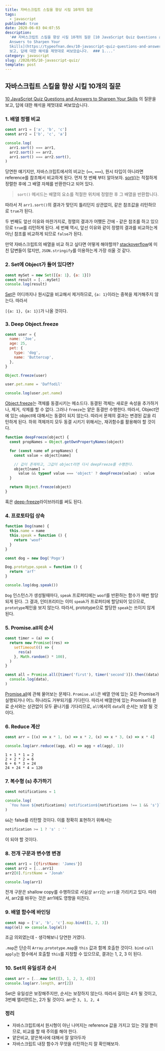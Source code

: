 ```yaml
---
title: 자바스크립트 스킬을 향상 시킬 10개의 질문
tags:
  - javascript
published: true
date: 2020-06-03 04:07:55
description:
  '## 자바스크립트 스킬을 향상 시킬 10개의 질문 [10 JavaScript Quiz Questions and
  Answers to Sharpen Your
  Skills](https://typeofnan.dev/10-javascript-quiz-questions-and-answers/) 의 질문을
  보고, 답에 대한 해석을 제멋대로 써보았습니다.  ### 1....'
category: javascript
slug: /2020/05/10-javascript-quiz/
template: post
---
```


## 자바스크립트 스킬을 향상 시킬 10개의 질문

[10 JavaScript Quiz Questions and Answers to Sharpen Your Skills](https://typeofnan.dev/10-javascript-quiz-questions-and-answers/) 의 질문을 보고, 답에 대한 해석을 제멋대로 써보았습니다.

### 1. 배열 정렬 비교

```javascript
const arr1 = ['a', 'b', 'c']
const arr2 = ['b', 'c', 'a']

console.log(
  arr1.sort() === arr1,
  arr2.sort() == arr2,
  arr1.sort() === arr2.sort(),
)
```

당연한 얘기지만, 자바스크립트에서의 비교는 (`==`, `===`), 원시 타입이 아니라면 reference를 참조해서 비교하게 된다. 먼저 첫 번째 부터 알아보자. [sort()](https://developer.mozilla.org/ko/docs/Web/JavaScript/Reference/Global_Objects/Array/sort)는 적절하게 정렬한 후에 그 배열 자체를 반환한다고 되어 있다.

> `sort()` 메서드는 배열의 요소를 적절한 위치에 정렬한 후 그 배열을 반환합니다.

따라서 저 `arr1.sort()`의 결과가 맞던지 틀리던지 상관없이, 같은 참조값을 리턴하므로 `true`가 된다.

두 번째도 앞선 이유와 마찬가지로, 정렬의 결과가 어쨌든 간에 - 같은 참조를 하고 있으므로 `true`를 리턴하게 된다. 세 번째 역시, 앞선 이유와 같이 정렬의 결과를 비교하는게 아닌 참조를 비교하게 되므로 `false`가 된다.

만약 자바스크립트의 배열을 비교 하고 싶다면 어떻게 해야할까? [stackoverflow](https://stackoverflow.com/questions/7837456/how-to-compare-arrays-in-javascript)에 미친 답변들이 많지만, `JSON.stringify`를 이용하는게 가장 쉬울 것 같다.

### 2. Set에 Object가 들어 있다면?

```javascript
const mySet = new Set([{a: 1}, {a: 1}])
const result = [...mySet]
console.log(result)
```

[Set](https://developer.mozilla.org/ko/docs/Web/JavaScript/Reference/Global_Objects/Set)은 어디까지나 원시값을 비교해서 제거하므로, `{a: 1}`이라는 중복을 제거해주지 않는다. 따라서

`[{a: 1}, {a: 1}]`가 나올 것이다.

### 3. Deep Object.freeze

```javascript
const user = {
  name: 'Joe',
  age: 25,
  pet: {
    type: 'dog',
    name: 'Buttercup',
  },
}

Object.freeze(user)

user.pet.name = 'Daffodil'

console.log(user.pet.name)
```

[Object.freeze](https://developer.mozilla.org/ko/docs/Web/JavaScript/Reference/Global_Objects/Object/freeze)는 객체를 동결시키는 메소드다. 동결된 객체는 새로운 속성을 추가하거나, 제거, 삭제를 할 수 없다. 그러나 `freeze`는 얕은 동결만 수행한다. 따라서, Object안에 있는 object에 대해서는 동결이 되지 않는다. 따라서 문제의 결과는 변경된 값을 리턴하게 된다. 하위 객체까지 모두 동결 시키기 위해서는, 재귀함수를 활용해야 할 것이다.

```javascript
function deepFreeze(object) {
  const propNames = Object.getOwnPropertyNames(object)

  for (const name of propNames) {
    const value = object[name]

    // 값이 존재하고, 그값이 object라면 다시 deepFreeze를 수행한다.
    object[name] =
      value && typeof value === 'object' ? deepFreeze(value) : value
  }

  return Object.freeze(object)
}
```

혹은 [deep-freeze](https://github.com/substack/deep-freeze)라이브러리를 써도 된다.

### 4. 프로토타입 상속

```javascript
function Dog(name) {
  this.name = name
  this.speak = function () {
    return 'woof'
  }
}

const dog = new Dog('Pogo')

Dog.prototype.speak = function () {
  return 'arf'
}

console.log(dog.speak())
```

`Dog` 인스턴스가 생성될때마다, `speak` 프로퍼티에는 `woof`를 반환하는 함수가 매번 할당되게 된다. 그 결과, 인터프리터는 이미 `speak`가 프로퍼티에 할당되어 있으므로, `prototype`체인을 보지 않는다. 따라서, prototype으로 할당한 `speak`는 쓰이지 않게 된다.

### 5. Promise.all의 순서

```javascript
const timer = (a) => {
  return new Promise((res) =>
    setTimeout(() => {
      res(a)
    }, Math.random() * 100),
  )
}

const all = Promise.all([timer('first'), timer('second')]).then((data) =>
  console.log(data),
)
```

[Promise.all](https://developer.mozilla.org/ko/docs/Web/JavaScript/Reference/Global_Objects/Promise/all)에 관해 물어보는 문제다. `Promise.all`은 배열 안에 있는 모든 Promise가 실행되거나 어느 하나라도 거부되기를 기다린다. 따라서 배열안에 있는 Promise의 완료 순서와는 상관없이 모두 끝나기를 기다리므로, `all`에서의 `data`의 순서는 보장 될 것이다.

### 6. Reduce 계산

```javascript
const arr = [(x) => x * 1, (x) => x * 2, (x) => x * 3, (x) => x * 4]

console.log(arr.reduce((agg, el) => agg + el(agg), 1))
```

```
1 + 1 * 1 = 2
2 + 2 * 2 = 6
6 + 6 * 3 = 24
24 + 24 * 4 = 120
```

### 7. 복수형 (s) 추가하기

```javascript
const notifications = 1

console.log(
  `You have ${notifications} notification${notifications !== 1 && 's'}`,
)
```

`&&`는 false를 리턴할 것이다. 이를 정확히 표현하기 위해서는

```javascript
notification >= 1 ? 's' : ''
```

이 되야 할 것이다.

### 8. 전개 구문과 변수명 변경

```javascript
const arr1 = [{firstName: 'James'}]
const arr2 = [...arr1]
arr2[0].firstName = 'Jonah'

console.log(arr1)
```

전개 구문은 shallow copy를 수행하므로 사실상 `arr2`는 `arr1`을 가리키고 있다. 따라서, arr2를 바꾸는 것은 arr1에도 영향을 미친다.

### 9. 배열 함수에 바인딩

```javascript
const map = ['a', 'b', 'c'].map.bind([1, 2, 3])
map((el) => console.log(el))
```

조금 의외였는데 - 생각해보니 당연한 거였다.

`.map`은 단순히 `Array.prototype.map`을 `this` 값과 함께 호출한 것이다. `bind` `call` `apply`는 함수에서 호출할 `this`를 지정할 수 있으므로, 결과는 1, 2, 3 이 된다.

### 10. Set의 유일성과 순서

```javascript
const arr = [...new Set([3, 1, 2, 3, 4])]
console.log(arr.length, arr[2])
```

Set은 유일성은 보장해주지만, 순서는 보장하지 않는다. 따라서 길이는 4가 될 것이고, 3번째 엘리먼트는, 2가 될 것이다. arr은 `3, 1, 2, 4`

### 정리

- 자바스크립트에서 원시형이 아닌 나머지는 reference 값을 가지고 있는 것일 뿐이므로, 비교를 할 때 주의를 해야 한다.
- 얕은비교, 얕은복사에 대해서 잘 알아두자
- 자바스크립트 내장 함수가 무엇을 리턴하는지 잘 확인해보자.
